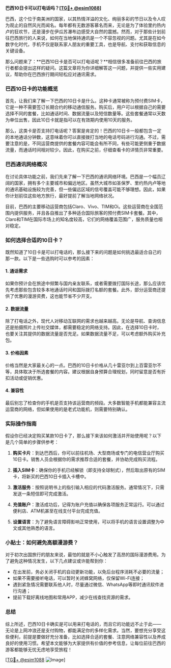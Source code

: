 **巴西10日卡可以打电话吗？[[TG💪+ @esim1088](https://t.me/s/esim1088)]**

巴西，这个位于南美洲的国家，以其热情洋溢的文化、绚丽多彩的节日以及令人叹为观止的自然风光而闻名。每年都有无数游客慕名而来，无论是为了体验里约热内卢的狂欢节，还是漫步在伊瓜苏瀑布边感受大自然的震撼。然而，对于那些计划前往巴西旅行的人来说，如何在当地保持通讯是一个不容忽视的问题。尤其是在如今数字化时代，手机不仅是联系家人朋友的重要工具，也是导航、支付和获取信息的关键设备。

那么问题来了：**巴西10日卡是否可以打电话呢？**相信很多准备前往巴西的旅行者都会提出这样的疑问。这篇文章将为你详细解答这一问题，并提供一些实用建议，帮助你在巴西旅行期间轻松应对通讯需求。

### 巴西10日卡的功能概览

首先，让我们来了解一下巴西的10日卡是什么。这种卡通常被称为预付费SIM卡，它是一种不需要签订长期合约的移动通信服务。购买后，用户可以根据自己的需要选择不同的套餐，比如通话时间、数据流量以及短信数量等。这些套餐通常以天数为单位出售，因此10日卡就是指可以在有效期内使用10天的服务。

那么，这类卡是否支持打电话呢？答案是肯定的！巴西的10日卡一般都包含一定的本地通话分钟数，这意味着你可以直接拨打当地的电话号码进行沟通。不过，需要注意的是，不同运营商提供的套餐内容可能会有所不同，有些可能更侧重于数据流量，而通话时间相对较少。因此，在购买之前，仔细查看卡的详情页非常重要。

### 巴西通讯网络概况

在讨论具体功能之前，我们先来了解一下巴西的通讯网络环境。巴西是一个幅员辽阔的国家，拥有多个主要城市和偏远地区。虽然大城市如圣保罗、里约热内卢等地的通讯基础设施较为完善，但一些偏远区域的信号覆盖可能不够理想。因此，如果你计划前往这些地方旅行，最好提前了解当地网络状况。

目前，巴西的主要移动运营商包括Claro、Vivo、TIM和Oi。这些运营商在全国范围内提供服务，并且各自推出了多种适合国际旅客的预付费SIM卡套餐。其中，Claro和TIM在国际市场上的知名度较高，它们的网络覆盖范围广，服务质量也相对稳定。

### 如何选择合适的10日卡？

既然知道了10日卡是可以打电话的，那么接下来的问题是如何挑选最适合自己的那一款。以下是一些选购时可以参考的因素：

#### 1. **通话需求**
如果你预计会在旅途中频繁与国内亲友联系，或者需要拨打国际长途，那么应该优先考虑那些包含较多本地通话时间和国际拨打名额的套餐。此外，部分运营商还提供了优惠的漫游资费，这也能节省不少开支。

#### 2. **数据流量**
除了打电话之外，现代人对移动互联网的需求也越来越高。无论是导航、查询信息还是拍摄照片上传社交媒体，都需要稳定的网络支持。因此，在选择10日卡时，也要关注其提供的数据流量是否充足。如果数据流量不足，可以考虑额外购买补充包。

#### 3. **价格因素**
价格当然是大家最关心的一点。巴西的10日卡价格从几十雷亚尔到上百雷亚尔不等，具体取决于所选套餐的内容。建议根据自身预算合理规划，同时留意是否有折扣活动或促销优惠。

#### 4. **兼容性**
最后别忘了检查你的手机是否支持该运营商的频段。大多数智能手机都能兼容主流运营商的网络，但如果使用的是老式功能机，则需要特别确认。

### 实际操作指南

假设你已经决定购买某款10日卡了，那么接下来该如何激活并开始使用呢？以下是几个简单的步骤供参考：

1. **购买卡片**：到达巴西后，你可以前往机场、大型商场或专门的电信营业厅购买10日卡。销售人员会根据你的需求推荐合适的套餐，并协助完成购买流程。
   
2. **插入SIM卡**：确保你的手机已经解锁（即支持全球制式），然后取出原有的SIM卡，将新买的巴西10日卡插入卡槽中。

3. **激活服务**：按照说明书上的指引输入相应的代码激活服务。通常情况下，只需发送一条短信即可完成激活。

4. **充值账户**：激活成功后，记得为账户充值以确保各项服务正常运行。可以通过便利店、ATM机甚至在线支付平台完成充值。

5. **设置语言**：为了避免语言障碍影响正常使用，可以将手机的语言设置调整为中文或其他熟悉的语言。

### 小贴士：如何避免高额漫游费？

对于初次出国旅行的朋友来说，最怕的就是不小心触发了高昂的国际漫游费用。为了避免这种情况发生，以下几点建议或许能帮到你：

- 在出发前，务必关闭手机的自动更新功能，以免后台程序消耗不必要的流量；
- 如果不需要接听电话，可以暂时关闭蜂窝网络，仅保留Wi-Fi连接；
- 遇到紧急情况需要联系他人时，尽量通过微信、WhatsApp等即时通讯软件进行沟通；
- 提前下载好离线地图和常用APP，减少在线查找资源的需求。

### 总结

综上所述，巴西10日卡确实是可以用来打电话的，而且它的功能远不止于此——无论是上网冲浪还是支付购物，都能满足你的多样化需求。当然，要想充分享受这些便利，前提是要做好充分准备，比如选择合适的套餐、注意网络兼容性以及养成良好的使用习惯。希望本文能够为大家提供有价值的参考信息，让每位前往巴西的游客都能够无忧无虑地享受旅程！

[[TG💪+ @esim1088](https://t.me/s/esim1088) ![Image](https://i.postimg.cc/4NQfJmqS/Snipaste-2025-05-13-00-14-12.png)]